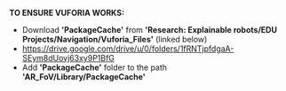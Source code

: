 **TO ENSURE VUFORIA WORKS:**
- Download __'PackageCache'__ from __'Research: Explainable robots/EDU Projects/Navigation/Vuforia_Files'__ (linked below)
- https://drive.google.com/drive/u/0/folders/1fRNTjpfdgaA-SEym8dUovj63xy9P1BfG
- Add __'PackageCache'__ folder to the path __'AR_FoV/Library/PackageCache'__



